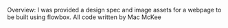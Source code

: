 Overview:
I was provided a design spec and image assets for a webpage to be built using flowbox. All code written by Mac McKee


